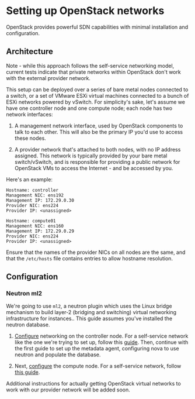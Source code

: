 # Setting up OpenStack networks

OpenStack provides powerful SDN capabilities with minimal installation and configuration. 

## Architecture

Note - while this approach follows the self-service networking model, current tests indicate that private networks within OpenStack don't work with the external provider network.

This setup can be deployed over a series of bare metal nodes connected to a switch, or a set of VMware ESXi virtual machines connected to a bunch of ESXi networks powered by vSwitch. For simplicity's sake, let's assume we have one controller node and one compute node; each node has two network interfaces:

1. A management network interface, used by OpenStack components to talk to each other. This will also be the primary IP you'd use to access these nodes. 

2. A provider network that's attached to both nodes, with no IP address assigned. This network is typically provided by your bare metal switch/vSwitch, and is responsible for providing a public network for OpenStack VMs to access the Internet - and be accessed by you.

Here's an example:

```
Hostname: controller
Management NIC: ens192
Management IP: 172.29.0.30
Provider NIC: ens224
Provider IP: <unassigned>
```

```
Hostname: compute01
Management NIC: ens160
Management IP: 172.29.0.29
Provider NIC: ens224
Provider IP: <unassigned>
```

Ensure that the names of the provider NICs on all nodes are the same, and that the `/etc/hosts` file contains entries to allow hostname resolution.

## Configuration

### Neutron ml2

We're going to use `ml2`, a neutron plugin which uses the Linux bridge mechanism to build layer-2 (bridging and switching) virtual networking infrastructure for instances.. This guide assumes you've installed the neutron database.

1. [Configure](https://docs.openstack.org/neutron/stein/install/controller-install-ubuntu.html#configure-networking-options) networking on the controller node. For a self-service network like the one we're trying to set up, follow this [guide](https://docs.openstack.org/neutron/stein/install/controller-install-option2-ubuntu.html). Then, continue with the first guide to set up the metadata agent, configuring nova to use neutron and populate the database.

2. Next, [configure](https://docs.openstack.org/neutron/stein/install/compute-install-ubuntu.html) the compute node. For a self-service network, follow [this guide](https://docs.openstack.org/neutron/stein/install/compute-install-option2-ubuntu.html).

Additional instructions for actually getting OpenStack virtual networks to work with our provider network will be added soon.